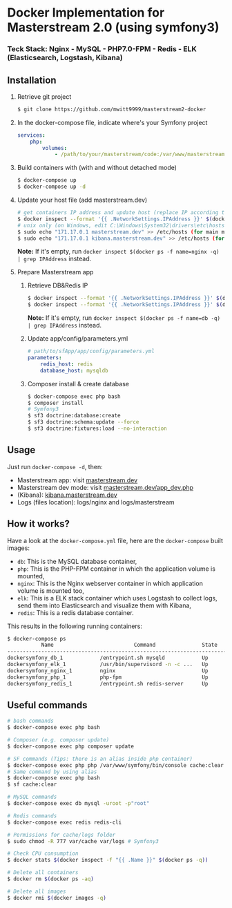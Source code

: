    # Docker Implementation for Masterstream 2.0 (using symfony3)
    
   ### Teck Stack: Nginx - MySQL - PHP7.0-FPM - Redis - ELK (Elasticsearch, Logstash, Kibana)
   
   ## Installation
   
   1. Retrieve git project
   
       ```bash
       $ git clone https://github.com/mwitt9999/masterstream2-docker
       ```
   
   2. In the docker-compose file, indicate where's your Symfony project
   
       ```yml
       services:
           php:
               volumes:
                   - /path/to/your/masterstream/code:/var/www/masterstream
       ```
   
   3. Build containers with (with and without detached mode)
   
       ```bash
       $ docker-compose up
       $ docker-compose up -d
       ```
   
   4. Update your host file (add masterstream.dev)
   
       ```bash
       # get containers IP address and update host (replace IP according to your configuration)
       $ docker inspect --format '{{ .NetworkSettings.IPAddress }}' $(docker ps -f name=nginx -q)
       # unix only (on Windows, edit C:\Windows\System32\drivers\etc\hosts)
       $ sudo echo "171.17.0.1 masterstream.dev" >> /etc/hosts (for main masterstream app)
       $ sudo echo "171.17.0.1 kibana.masterstream.dev" >> /etc/hosts (for kibana GUI)
       
       ```
   
       **Note:** If it's empty, run `docker inspect $(docker ps -f name=nginx -q) | grep IPAddress` instead.
   
   5. Prepare Masterstream app
       1. Retrieve DB&Redis IP
   
           ```bash
           $ docker inspect --format '{{ .NetworkSettings.IPAddress }}' $(docker ps -f name=db -q)
           $ docker inspect --format '{{ .NetworkSettings.IPAddress }}' $(docker ps -f name=redis -q)
           ```
   
           **Note:** If it's empty, run `docker inspect $(docker ps -f name=db -q) | grep IPAddress` instead.
   
       2. Update app/config/parameters.yml
   
           ```yml
           # path/to/sfApp/app/config/parameters.yml
           parameters:
               redis_host: redis
               database_host: mysqldb
           ```
   
       3. Composer install & create database
   
           ```bash
           $ docker-compose exec php bash
           $ composer install
           # Symfony3
           $ sf3 doctrine:database:create
           $ sf3 doctrine:schema:update --force
           $ sf3 doctrine:fixtures:load --no-interaction
           ```
      
   ## Usage
   
   Just run `docker-compose -d`, then:
   
   * Masterstream app: visit [masterstream.dev](http://masterstream.dev)  
   * Masterstream dev mode: visit [masterstream.dev/app_dev.php](http://symfony.dev/app_dev.php)  
   * (Kibana): [kibana.masterstream.dev](http://kibana.masterstream.dev)
   * Logs (files location): logs/nginx and logs/masterstream
   
   ## How it works?
   
   Have a look at the `docker-compose.yml` file, here are the `docker-compose` built images:
   
   * `db`: This is the MySQL database container,
   * `php`: This is the PHP-FPM container in which the application volume is mounted,
   * `nginx`: This is the Nginx webserver container in which application volume is mounted too,
   * `elk`: This is a ELK stack container which uses Logstash to collect logs, send them into Elasticsearch and visualize them with Kibana,
   * `redis`: This is a redis database container.
   
   This results in the following running containers:
   
   ```bash
   $ docker-compose ps
              Name                          Command               State              Ports            
   --------------------------------------------------------------------------------------------------
   dockersymfony_db_1            /entrypoint.sh mysqld            Up      0.0.0.0:3306->3306/tcp      
   dockersymfony_elk_1           /usr/bin/supervisord -n -c ...   Up      0.0.0.0:81->80/tcp          
   dockersymfony_nginx_1         nginx                            Up      443/tcp, 0.0.0.0:80->80/tcp
   dockersymfony_php_1           php-fpm                          Up      0.0.0.0:9000->9000/tcp      
   dockersymfony_redis_1         /entrypoint.sh redis-server      Up      0.0.0.0:6379->6379/tcp      
   ```
   
   ## Useful commands
   
   ```bash
   # bash commands
   $ docker-compose exec php bash
   
   # Composer (e.g. composer update)
   $ docker-compose exec php composer update
   
   # SF commands (Tips: there is an alias inside php container)
   $ docker-compose exec php php /var/www/symfony/bin/console cache:clear # Symfony3
   # Same command by using alias
   $ docker-compose exec php bash
   $ sf cache:clear
   
   # MySQL commands
   $ docker-compose exec db mysql -uroot -p"root"
   
   # Redis commands
   $ docker-compose exec redis redis-cli
   
   # Permissions for cache/logs folder
   $ sudo chmod -R 777 var/cache var/logs # Symfony3
   
   # Check CPU consumption
   $ docker stats $(docker inspect -f "{{ .Name }}" $(docker ps -q))
   
   # Delete all containers
   $ docker rm $(docker ps -aq)
   
   # Delete all images
   $ docker rmi $(docker images -q)
   ```
  